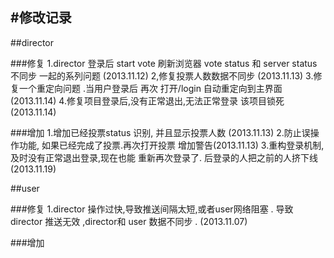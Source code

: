 #修改记录
------------------
##director

###修复
1.director 登录后 start vote 刷新浏览器 vote status 和 server status 不同步 一起的系列问题 (2013.11.12)
2,修复投票人数数据不同步 (2013.11.13)
3.修复一个重定向问题 .当用户登录后 再次 打开/login 自动重定向到主界面 (2013.11.14)
4.修复项目登录后,没有正常退出,无法正常登录 该项目锁死 (2013.11.14)


###增加
1.增加已经投票status 识别, 并且显示投票人数 (2013.11.13)
2.防止误操作功能, 如果已经完成了投票.再次打开投票 增加警告(2013.11.13)
3.重构登录机制,及时没有正常退出登录,现在也能 重新再次登录了. 后登录的人把之前的人挤下线 (2013.11.19)




##user

###修复
1.director 操作过快,导致推送间隔太短,或者user网络阻塞 . 导致 director 推送无效 ,director和 user 数据不同步 . (2013.11.07)


###增加

